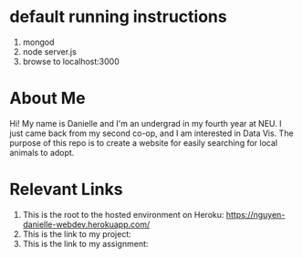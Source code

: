 # default running instructions
1. mongod
1. node server.js
1. browse to localhost:3000

# About Me
Hi! My name is Danielle and I'm an undergrad in my fourth year at NEU. I just came back from my second co-op, and I am interested in Data Vis. The purpose of this repo is to create a website for easily searching for local animals to adopt. 

# Relevant Links
1. This is the root to the hosted environment on Heroku:
https://nguyen-danielle-webdev.herokuapp.com/
2. This is the link to my project:
3. This is the link to my assignment: